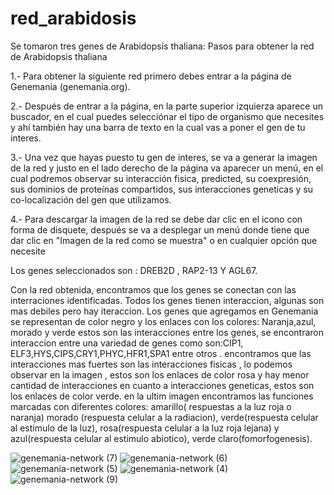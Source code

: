 # red_arabidosis
Se tomaron tres  genes de Arabidopsis thaliana:
Pasos para obtener la red de Arabidopsis thaliana                                                                                                                                                                                                                                                                                               

1.- Para obtener la siguiente red primero debes entrar a la página de Genemania (genemania.org).

2.- Después de entrar a la página, en la parte superior izquierza aparece un buscador, en el cual puedes selecciónar el tipo de organismo que necesites y ahí también hay una barra de texto en la cual vas a poner el gen de tu interes.

3.- Una vez que hayas puesto tu gen de interes, se va a generar la imagen de la red y justo en el lado derecho de la página va aparecer un menú, en el cual podremos observar su interacción fisica, predicted, su coexpresión, sus dominios de proteínas compartidos, sus interacciones geneticas y su co-localización del gen que utilizamos.

4.- Para descargar la imagen de la red se debe dar clic en el icono con forma de disquete, después se va a desplegar un menú donde tiene que dar clic en "Imagen de la red como se muestra" o en cualquier opción que necesite

Los genes seleccionados son : DREB2D , RAP2-13 Y AGL67.

Con la red obtenida, encontramos que los genes se conectan con las interraciones identificadas. Todos los genes tienen interaccion, algunas son mas debiles pero hay iteraccion.
Los genes que agregamos en Genemania se representan de color negro y los enlaces con los colores: Naranja,azul, morado y verde estos son las interacciones entre los genes,
se encontraron interaccion entre una variedad de genes como son:CIP1, ELF3,HYS,CIPS,CRY1,PHYC,HFR1,SPA1 entre otros .
encontramos que las interacciones mas fuertes son las interacciones fisicas , lo podemos observar en la imagen , estos son los enlaces de color rosa y hay menor cantidad de interacciones en cuanto  a interacciones geneticas, estos son los enlaces de color verde.
en la ultim imagen encontramos las funciones marcadas con diferentes colores: amarillo( respuestas a la luz roja o naranja) morado (respuesta celular a la radiacion), verde(respuesta celular al estimulo de la luz), rosa(respuesta celular a la luz roja lejana) y azul(respuesta celular al estimulo abiotico),  verde claro(fomorfogenesis).

![genemania-network (7)](https://user-images.githubusercontent.com/67028145/85821298-f33d7280-b73d-11ea-80f4-7b745e157927.jpg)
![genemania-network (6)](https://user-images.githubusercontent.com/67028145/85821301-f59fcc80-b73d-11ea-8050-23a21e404088.jpg)
![genemania-network (5)](https://user-images.githubusercontent.com/67028145/85821307-f9335380-b73d-11ea-9e2a-fc6ab358fe67.jpg)
![genemania-network (4)](https://user-images.githubusercontent.com/67028145/85821311-fb95ad80-b73d-11ea-9a0a-f20048328637.jpg)
![genemania-network (9)](https://user-images.githubusercontent.com/67028145/85821770-f9801e80-b73e-11ea-84c1-2bf171984bb4.jpg)
